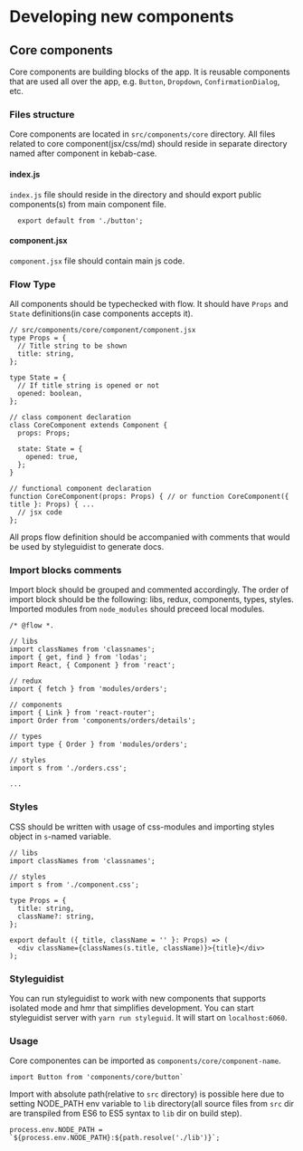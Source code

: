 # Developing new components

## Core components

Core components are building blocks of the app. It is reusable components that are used all over the app,
e.g. `Button`, `Dropdown`, `ConfirmationDialog`, etc.

### Files structure

Core components are located in `src/components/core` directory.
All files related to core component(jsx/css/md) should reside in separate directory named after component in kebab-case.

#### index.js

`index.js` file should reside in the directory and should export public components(s) from main component file.
```
  export default from './button';
```

#### component.jsx

`component.jsx` file should contain main js code.

### Flow Type
All components should be typechecked with flow.
It should have `Props` and `State` definitions(in case components accepts it).

```
// src/components/core/component/component.jsx
type Props = {
  // Title string to be shown
  title: string,
};

type State = {
  // If title string is opened or not
  opened: boolean,
};

// class component declaration
class CoreComponent extends Component {
  props: Props;

  state: State = {
    opened: true,
  };
}

// functional component declaration
function CoreComponent(props: Props) { // or function CoreComponent({ title }: Props) { ...
  // jsx code
};
```
All props flow definition should be accompanied with comments that would be used by styleguidist to generate docs.

### Import blocks comments

Import block should be grouped and commented accordingly.
The order of import block should be the following: libs, redux, components, types, styles.
Imported modules from `node_modules` should preceed local modules.

```
/* @flow *.

// libs
import classNames from 'classnames';
import { get, find } from 'lodas';
import React, { Component } from 'react';

// redux
import { fetch } from 'modules/orders';

// components
import { Link } from 'react-router';
import Order from 'components/orders/details';

// types
import type { Order } from 'modules/orders';

// styles
import s from './orders.css';

...
```

### Styles

CSS should be written with usage of css-modules and importing styles object in `s`-named variable.

```
// libs
import classNames from 'classnames';

// styles
import s from './component.css';

type Props = {
  title: string,
  className?: string,
};

export default ({ title, className = '' }: Props) => (
  <div className={classNames(s.title, className)}>{title}</div>
);
```

### Styleguidist

You can run styleguidist to work with new components that supports isolated mode and hmr that simplifies development.
You can start styleguidist server with `yarn run styleguid`. It will start on `localhost:6060`.

### Usage

Core componentes can be imported as `components/core/component-name`.

```
import Button from 'components/core/button`

```

Import with absolute path(relative to `src` directory) is possible here due to setting NODE_PATH env variable to `lib` directory(all source files
from `src` dir are transpiled from ES6 to ES5 syntax to `lib` dir on build step).

```
process.env.NODE_PATH = `${process.env.NODE_PATH}:${path.resolve('./lib')}`;
```


